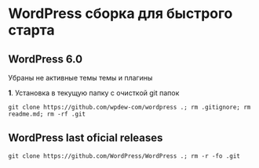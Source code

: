 # WordPress сборка для быстрого старта

## WordPress 6.0

Убраны не активные темы темы и плагины

**1**. Установка в текущую папку с очисткой git папок 
```
git clone https://github.com/wpdew-com/wordpress .; rm .gitignore; rm readme.md; rm -rf .git
```

## WordPress last oficial releases
```
git clone https://github.com/WordPress/WordPress .; rm -r -fo .git 
```